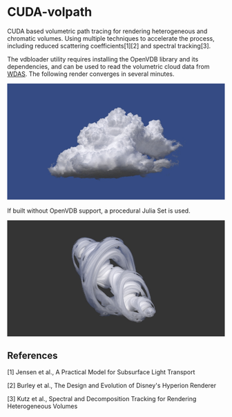 # CUDA-volpath

CUDA based volumetric path tracing for rendering heterogeneous and chromatic volumes. Using multiple techniques to accelerate the process, including reduced scattering coefficients[1][2] and spectral tracking[3].

The vdbloader utility requires installing the OpenVDB library and its dependencies, and can be used to read the volumetric cloud data from [WDAS](https://www.disneyanimation.com/data-sets/). The following render converges in several minutes.

![](1.jpg)

If built without OpenVDB support, a procedural Julia Set is used.

![](2.jpg)

References
----------

[1] Jensen et al., A Practical Model for Subsurface Light Transport

[2] Burley et al., The Design and Evolution of Disney's Hyperion Renderer

[3] Kutz et al., Spectral and Decomposition Tracking for Rendering Heterogeneous Volumes